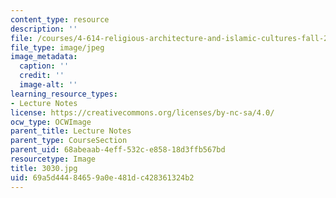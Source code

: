 ```yaml
---
content_type: resource
description: ''
file: /courses/4-614-religious-architecture-and-islamic-cultures-fall-2002/69a5d44484659a0e481dc428361324b2_3030.jpg
file_type: image/jpeg
image_metadata:
  caption: ''
  credit: ''
  image-alt: ''
learning_resource_types:
- Lecture Notes
license: https://creativecommons.org/licenses/by-nc-sa/4.0/
ocw_type: OCWImage
parent_title: Lecture Notes
parent_type: CourseSection
parent_uid: 68abeaab-4eff-532c-e858-18d3ffb567bd
resourcetype: Image
title: 3030.jpg
uid: 69a5d444-8465-9a0e-481d-c428361324b2
---
```

